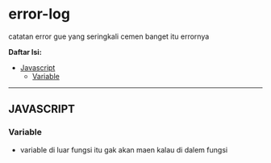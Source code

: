 # error-log
catatan error gue yang seringkali cemen banget itu errornya

<b>Daftar Isi:</b>
<ul>
  <li>
    <a href="#javascript">Javascript</a>
    <ul>
      <li><a href="#javascriptvariable">Variable</a></li>
    </ul>
  </li>
</ul>

<hr>

<h2 id="javascript">JAVASCRIPT</h2>
<h3 id="javascriptvariable">Variable</h3>
<ul>
  <li>variable di luar fungsi itu gak akan maen kalau di dalem fungsi</li>
</ul>
